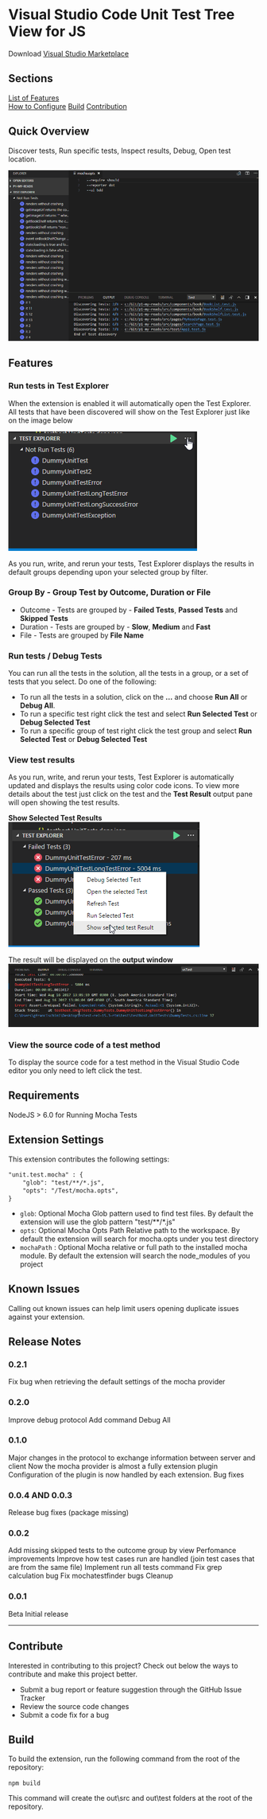 # Visual Studio Code Unit Test Tree View for JS

Download [Visual Studio Marketplace](https://marketplace.visualstudio.com/items?itemName=gfrancischini.vscode-unit-test)

## Sections

[List of Features](##Features)<br>
[How to Configure](##Extension-Settings)
[Build](##Build)
[Contribution](##Contribute)

## Quick Overview

Discover tests, Run specific tests, Inspect results, Debug, Open test location.

![Alt Text](resources/functionalities.gif)

## Features

### Run tests in Test Explorer

When the extension is enabled it will automatically open the Test Explorer. All tests that have been discovered will show on the Test Explorer just like on the image below

![Alt Text](resources/doc/testExplorer1.png)

As you run, write, and rerun your tests, Test Explorer displays the results in default groups depending upon your selected group by filter.
### Group By - Group Test by Outcome, Duration or File

* Outcome - Tests are grouped by - **Failed Tests**, **Passed Tests** and **Skipped Tests**
* Duration - Tests are grouped by - **Slow**, **Medium** and **Fast**
* File - Tests are grouped by **File Name**

### Run tests / Debug Tests
You can run all the tests in the solution, all the tests in a group, or a set of tests that you select. Do one of the following:

* To run all the tests in a solution, click on the **...** and choose **Run All** or **Debug All**.
* To run a specific test right click the test and select **Run Selected Test** or **Debug Selected Test**
* To run a specific group of test right click the test group and select **Run Selected Test** or **Debug Selected Test**

### View test results

As you run, write, and rerun your tests, Test Explorer is automatically updated and displays the results using color code icons. To view more details about the test just click on the test and the **Test Result** output pane will open showing the test results.

**Show Selected Test Results**
![Alt Text](resources/doc/showSelectedTestResult.png)

The result will be displayed on the **output window**
![Alt Text](resources/doc/outputSelectedTestResult.png)


### View the source code of a test method
To display the source code for a test method in the Visual Studio Code editor you only need to left click the test. 


## Requirements

NodeJS > 6.0 for Running Mocha Tests

## Extension Settings

This extension contributes the following settings:

```
"unit.test.mocha" : {
    "glob": "test/**/*.js",
    "opts": "/Test/mocha.opts",
}
```

* `glob`: Optional Mocha Glob pattern used to find test files. By default the extension will use the glob pattern "test/**/*.js"
* `opts`: Optional Mocha Opts Path Relative path to the workspace. By default the extension will search for mocha.opts under you test directory
* `mochaPath` : Optional Mocha relative or full path to the installed mocha module. By default the extension will search the node_modules of you project

## Known Issues

Calling out known issues can help limit users opening duplicate issues against your extension.

## Release Notes

### 0.2.1
Fix bug when  retrieving the default settings of the mocha provider

### 0.2.0
Improve debug protocol
Add command Debug All

### 0.1.0
Major changes in the protocol to exchange information between server and client
Now the mocha provider is almost a fully extension plugin
Configuration of the plugin is now handled by each extension.
Bug fixes

### 0.0.4 AND 0.0.3

Release bug fixes (package missing)

### 0.0.2

Add missing skipped tests to the outcome group by view 
Perfomance improvements
Improve how test cases run are handled (join test cases that are from the same file)
Implement run all tests command
Fix grep calculation bug
Fix mochatestfinder bugs
Cleanup

### 0.0.1

Beta Initial release 


-----------------------------------------------------------------------------------------------------------

## Contribute

Interested in contributing to this project? Check out below the ways to contribute and make this project better.

* Submit a bug report or feature suggestion through the GitHub Issue Tracker
* Review the source code changes
* Submit a code fix for a bug


## Build
To build the extension, run the following command from the root of the repository:

`npm build`

This command will create the out\src and out\test folders at the root of the repository.